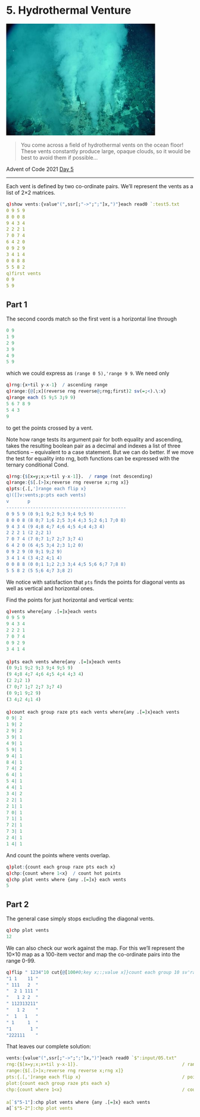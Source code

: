 # 5. Hydrothermal Venture

![Hydrothermal vents](img/vents.jpg)

> You come across a field of hydrothermal vents on the ocean floor! These vents constantly produce large, opaque clouds, so it would be best to avoid them if possible…

Advent of Code 2021 [Day 5](https://adventofcode.com/2021/day/5)

---

Each vent is defined by two co-ordinate pairs. We’ll represent the vents as a list of 2×2 matrices.

```q
q)show vents:{value"(",ssr[;"->";";"]x,")"}each read0 `:test5.txt
0 9 5 9
8 0 0 8
9 4 3 4
2 2 2 1
7 0 7 4
6 4 2 0
0 9 2 9
3 4 1 4
0 0 8 8
5 5 8 2
q)first vents
0 9
5 9
```


## Part 1

The second coords match so the first vent is a horizontal line through

```q
0 9
1 9
2 9
3 9
4 9
5 9
```

which we could express as `(range 0 5),'range 9 9`. We need only

```q
q)rng:{x+til y-x-1}  / ascending range
q)range:{@[;x](reverse rng reverse@;rng;first)2 sv(=;<).\:x}
q)range each (5 9;5 3;9 9)
5 6 7 8 9
5 4 3
9
```

to get the points crossed by a vent.

Note how range tests its argument pair for both equality and ascending, takes the resulting boolean pair as a decimal and indexes a list of three functions – equivalent to a case statement. But we can do better. If we move the test for equality into rng, both functions can be expressed with the ternary conditional Cond.

```q
q)rng:{$[x=y;x;x+til y-x-1]}.  / range (not descending)
q)range:{$[.[>]x;reverse rng reverse x;rng x]}
q)pts:{.[,']range each flip x}
q)([]v:vents;p:pts each vents)
v       p
---------------------------------------------
0 9 5 9 (0 9;1 9;2 9;3 9;4 9;5 9)
8 0 0 8 (8 0;7 1;6 2;5 3;4 4;3 5;2 6;1 7;0 8)
9 4 3 4 (9 4;8 4;7 4;6 4;5 4;4 4;3 4)
2 2 2 1 (2 2;2 1)
7 0 7 4 (7 0;7 1;7 2;7 3;7 4)
6 4 2 0 (6 4;5 3;4 2;3 1;2 0)
0 9 2 9 (0 9;1 9;2 9)
3 4 1 4 (3 4;2 4;1 4)
0 0 8 8 (0 0;1 1;2 2;3 3;4 4;5 5;6 6;7 7;8 8)
5 5 8 2 (5 5;6 4;7 3;8 2)
```

We notice with satisfaction that `pts` finds the points for diagonal vents as well as vertical and horizontal ones.

Find the points for just horizontal and vertical vents:

```q
q)vents where{any .[=]x}each vents
0 9 5 9
9 4 3 4
2 2 2 1
7 0 7 4
0 9 2 9
3 4 1 4

q)pts each vents where{any .[=]x}each vents
(0 9;1 9;2 9;3 9;4 9;5 9)
(9 4;8 4;7 4;6 4;5 4;4 4;3 4)
(2 2;2 1)
(7 0;7 1;7 2;7 3;7 4)
(0 9;1 9;2 9)
(3 4;2 4;1 4)

q)count each group raze pts each vents where{any .[=]x}each vents
0 9| 2
1 9| 2
2 9| 2
3 9| 1
4 9| 1
5 9| 1
9 4| 1
8 4| 1
7 4| 2
6 4| 1
5 4| 1
4 4| 1
3 4| 2
2 2| 1
2 1| 1
7 0| 1
7 1| 1
7 2| 1
7 3| 1
2 4| 1
1 4| 1
```

And count the points where vents overlap.

```q
q)plot:{count each group raze pts each x}
q)chp:{count where 1<x}  / count hot points
q)chp plot vents where {any .[=]x} each vents
5
```


## Part 2

The general case simply stops excluding the diagonal vents.

```q
q)chp plot vents
12
```

We can also check our work against the map. For this we’ll represent the 10×10 map as a 100-item vector and map the co-ordinate pairs into the range 0-99.

```q
q)flip " 1234"10 cut{@[100#0;key x;:;value x]}count each group 10 sv'raze pts each vents
"1 1    11 "
" 111   2  "
"  2 1 111 "
"   1 2 2  "
" 112313211"
"   1 2    "
"  1   1   "
" 1     1  "
"1       1 "
"222111    "
```

That leaves our complete solution:

```q
vents:{value"(",ssr[;"->";";"]x,")"}each read0 `$":input/05.txt"
rng:{$[x=y;x;x+til y-x-1]}.                                       / range (ascending only)
range:{$[.[>]x;reverse rng reverse x;rng x]}
pts:{.[,']range each flip x}                                      / points of a vent
plot:{count each group raze pts each x}
chp:{count where 1<x}                                             / count hot points

a[`$"5-1"]:chp plot vents where {any .[=]x} each vents
a[`$"5-2"]:chp plot vents
```